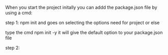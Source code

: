 When you start the project initally you can addd the package.json file by using a cmd: 

step 1: 
npm init and goes on selecting the options need for project or else 

type the cmd npm init  -y it will give the default option to your package.json file  

step 2: 